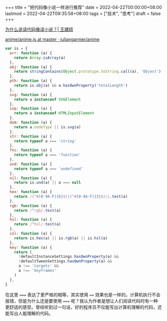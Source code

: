 +++
title = "把代码像小说一样进行推荐"
date = 2022-04-22T00:00:00+08:00
lastmod = 2022-04-22T09:35:58+08:00
tags = ["技术", "思考"]
draft = false
+++

[为什么说读代码像读小说？| 王建硕](http://home.wangjianshuo.com/cn/20210825_%e4%b8%ba%e4%bb%80%e4%b9%88%e8%af%b4%e8%af%bb%e4%bb%a3%e7%a0%81%e5%83%8f%e8%af%bb%e5%b0%8f%e8%af%b4%ef%bc%9f-2.htm)

[anime/anime.js at master · juliangarnier/anime](https://github.com/juliangarnier/anime/blob/master/lib/anime.js#L58-L74)

```js
var is = {
  arr: function (a) {
    return Array.isArray(a)
  },
  obj: function (a) {
    return stringContains(Object.prototype.toString.call(a), 'Object')
  },
  pth: function (a) {
    return is.obj(a) && a.hasOwnProperty('totalLength')
  },
  svg: function (a) {
    return a instanceof SVGElement
  },
  inp: function (a) {
    return a instanceof HTMLInputElement
  },
  dom: function (a) {
    return a.nodeType || is.svg(a)
  },
  str: function (a) {
    return typeof a === 'string'
  },
  fnc: function (a) {
    return typeof a === 'function'
  },
  und: function (a) {
    return typeof a === 'undefined'
  },
  nil: function (a) {
    return is.und(a) || a === null
  },
  hex: function (a) {
    return /(^#[0-9A-F]{6}$)|(^#[0-9A-F]{3}$)/i.test(a)
  },
  rgb: function (a) {
    return /^rgb/.test(a)
  },
  hsl: function (a) {
    return /^hsl/.test(a)
  },
  col: function (a) {
    return is.hex(a) || is.rgb(a) || is.hsl(a)
  },
  key: function (a) {
    return (
      !defaultInstanceSettings.hasOwnProperty(a) &&
      !defaultTweenSettings.hasOwnProperty(a) &&
      a !== 'targets' &&
      a !== 'keyframes'
    )
  },
}
```

在这里 `===` 表达了更严格的相等，其实使用 `==` 效果也是一样的。计算机执行不会报错，但是为什么还是要使用 `===` 呢？我认为作者是想让人们阅读代码时有一种更舒适的感受。曾经听到过一句话，好的程序员不仅能写出计算机理解的代码，还能写出人能理解的代码。
